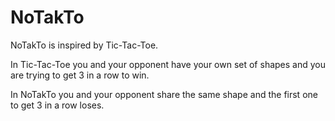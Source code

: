 # NoTakTo

NoTakTo is inspired by Tic-Tac-Toe.

In Tic-Tac-Toe you and your opponent have your own set of shapes and you are trying to get 3 in a row to win.

In NoTakTo you and your opponent share the same shape and the first one to get 3 in a row loses.
